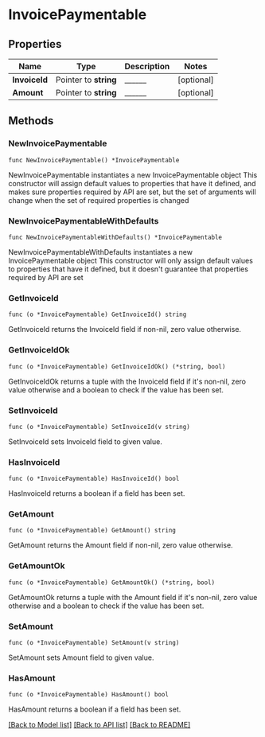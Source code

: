 # InvoicePaymentable

## Properties

Name | Type | Description | Notes
------------ | ------------- | ------------- | -------------
**InvoiceId** | Pointer to **string** | ______ | [optional] 
**Amount** | Pointer to **string** | ______ | [optional] 

## Methods

### NewInvoicePaymentable

`func NewInvoicePaymentable() *InvoicePaymentable`

NewInvoicePaymentable instantiates a new InvoicePaymentable object
This constructor will assign default values to properties that have it defined,
and makes sure properties required by API are set, but the set of arguments
will change when the set of required properties is changed

### NewInvoicePaymentableWithDefaults

`func NewInvoicePaymentableWithDefaults() *InvoicePaymentable`

NewInvoicePaymentableWithDefaults instantiates a new InvoicePaymentable object
This constructor will only assign default values to properties that have it defined,
but it doesn't guarantee that properties required by API are set

### GetInvoiceId

`func (o *InvoicePaymentable) GetInvoiceId() string`

GetInvoiceId returns the InvoiceId field if non-nil, zero value otherwise.

### GetInvoiceIdOk

`func (o *InvoicePaymentable) GetInvoiceIdOk() (*string, bool)`

GetInvoiceIdOk returns a tuple with the InvoiceId field if it's non-nil, zero value otherwise
and a boolean to check if the value has been set.

### SetInvoiceId

`func (o *InvoicePaymentable) SetInvoiceId(v string)`

SetInvoiceId sets InvoiceId field to given value.

### HasInvoiceId

`func (o *InvoicePaymentable) HasInvoiceId() bool`

HasInvoiceId returns a boolean if a field has been set.

### GetAmount

`func (o *InvoicePaymentable) GetAmount() string`

GetAmount returns the Amount field if non-nil, zero value otherwise.

### GetAmountOk

`func (o *InvoicePaymentable) GetAmountOk() (*string, bool)`

GetAmountOk returns a tuple with the Amount field if it's non-nil, zero value otherwise
and a boolean to check if the value has been set.

### SetAmount

`func (o *InvoicePaymentable) SetAmount(v string)`

SetAmount sets Amount field to given value.

### HasAmount

`func (o *InvoicePaymentable) HasAmount() bool`

HasAmount returns a boolean if a field has been set.


[[Back to Model list]](../README.md#documentation-for-models) [[Back to API list]](../README.md#documentation-for-api-endpoints) [[Back to README]](../README.md)



